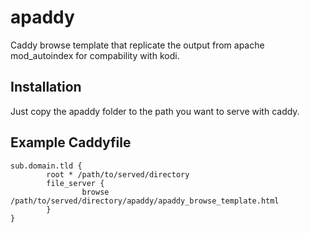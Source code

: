# apaddy
Caddy browse template that replicate the output from apache mod_autoindex for compability with kodi.
## Installation
Just copy the apaddy folder to the path you want to serve with caddy.
## Example Caddyfile
```
sub.domain.tld {
        root * /path/to/served/directory
        file_server {
                browse /path/to/served/directory/apaddy/apaddy_browse_template.html
        }
}

```
